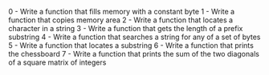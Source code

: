 0 - Write a function that fills memory with a constant byte
1 - Write a function that copies memory area
2 - Write a function that locates a character in a string
3 - Write a function that gets the length of a prefix substring
4 - Write a function that searches a string for any of a set of bytes
5 - Write a function that locates a substring
6 - Write a function that prints the chessboard
7 - Write a function that prints the sum of the two diagonals of a square matrix of integers
